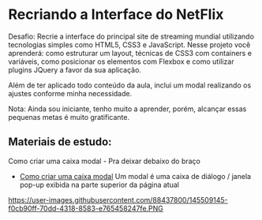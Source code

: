 # Recriando a Interface do NetFlix

Desafio:
Recrie a interface do principal site de streaming mundial utilizando tecnologias simples como HTML5, CSS3 e JavaScript. Nesse projeto você aprenderá: como estruturar um layout, técnicas de CSS3 com containers e variáveis, como posicionar os elementos com Flexbox e como utilizar plugins JQuery a favor da sua aplicação.

Além de ter aplicado todo conteúdo da aula, inclui um modal realizando os ajustes conforme minha necessidade.
 
Nota: Ainda sou iniciante, tenho muito a aprender, porém, alcançar essas pequenas metas é muito gratificante.


## Materiais de estudo:
Como criar uma caixa modal - Pra deixar debaixo do braço

* [Como criar uma caixa modal](https://www.w3schools.com/howto/howto_css_modals.asp)
Um modal é uma caixa de diálogo / janela pop-up exibida na parte superior da página atual

https://user-images.githubusercontent.com/88437800/145509145-f0cb90ff-70dd-4318-8583-e765458247fe.PNG
